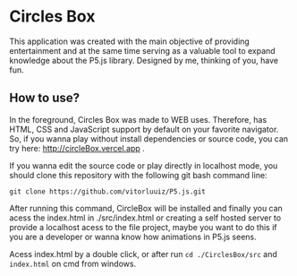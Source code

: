 # Circles Box

This application was created with the main objective of providing entertainment and at the same time serving as a valuable tool to expand knowledge about the P5.js library. Designed by me, thinking of you, have fun.

## How to use?

In the foreground, Circles Box was made to WEB uses. Therefore, has HTML, CSS and JavaScript support by default on your favorite navigator. So, if you wanna play without install dependencies or source code, you can try here: <http://circleBox.vercel.app> .

If you wanna edit the source code or play directly in localhost mode, you should clone this repository with the following git bash command line:

```git clone https://github.com/vitorluuiz/P5.js.git```

After running this command, CircleBox will be installed and finally you can acess the index.html in ./src/index.html or creating a self hosted server to provide a localhost acess to the file project, maybe you want to do this if you are a developer or wanna know how animations in P5.js seens.

Acess index.html by a double click, or after run ```cd ./CirclesBox/src``` and ```index.html``` on cmd from windows.
